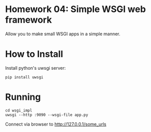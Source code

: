 # Homework 04: Simple WSGI web framework

Allow you to make small WSGI apps in a simple manner.


# How to Install

Install python's uwsgi server:
```
pip install uwsgi
```

# Running

```
cd wsgi_impl
uwsgi --http :9090 --wsgi-file app.py
```

Connect via browser to http://127.0.0.1/some_urls